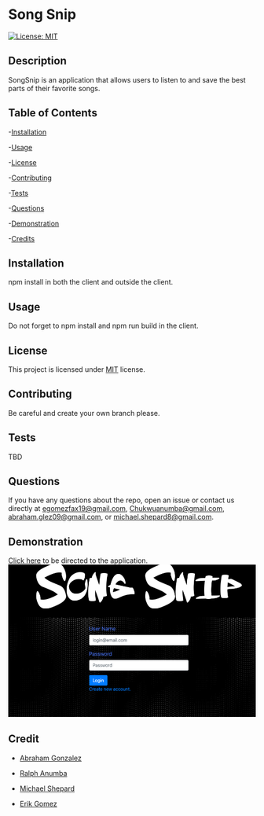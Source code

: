 # Song Snip

  [![License: MIT](https://img.shields.io/badge/License-MIT-orange.svg)](https://opensource.org/licenses/MIT)

  ## Description

  SongSnip is an application that allows users to listen to and save the best parts of their favorite songs.

  ## Table of Contents

  -[Installation](#installation)

  -[Usage](#Usage)

  -[License](#license)

  -[Contributing](#contributing)

  -[Tests](#tests)

  -[Questions](#questions)
  
  -[Demonstration](#demonstration)
  
  -[Credits](#credits)

  ## Installation

  npm install in both the client and outside the client.

  ## Usage

  Do not forget to npm install and npm run build in the client.

  ## License

  This project is licensed under [MIT](https://opensource.org/licenses/MIT) license.

  ## Contributing

  Be careful and create your own branch please.

  ## Tests

  TBD

  ## Questions

  If you have any questions about the repo, open an issue or contact us directly at egomezfax19@gmail.com, Chukwuanumba@gmail.com, abraham.glez09@gmail.com, or michael.shepard8@gmail.com.
  
  ## Demonstration
  [Click here](https://tranquil-ocean-58611.herokuapp.com/analyze) to be directed to the application.
  ![](assets/SongSnip.png)
  
   ## Credit
  
  - [Abraham Gonzalez](https://github.com/agonzalez57)
  
  - [Ralph Anumba](https://github.com/Ranumba89)
  
  - [Michael Shepard](https://github.com/mbshepard)
  
  - [Erik Gomez](https://github.com/egome019)

  
